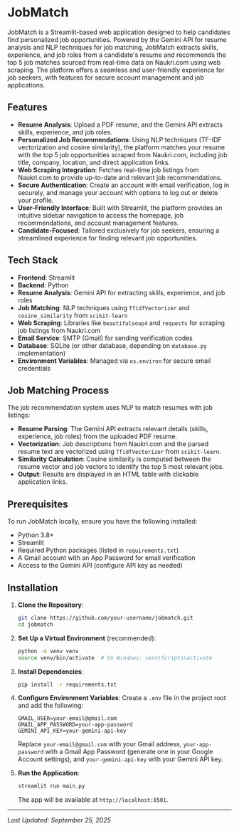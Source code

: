 # JobMatch

JobMatch is a Streamlit-based web application designed to help candidates find personalized job opportunities. Powered by the Gemini API for resume analysis and NLP techniques for job matching, JobMatch extracts skills, experience, and job roles from a candidate's resume and recommends the top 5 job matches sourced from real-time data on Naukri.com using web scraping. The platform offers a seamless and user-friendly experience for job seekers, with features for secure account management and job applications.

## Features

- **Resume Analysis**: Upload a PDF resume, and the Gemini API extracts skills, experience, and job roles.
- **Personalized Job Recommendations**: Using NLP techniques (TF-IDF vectorization and cosine similarity), the platform matches your resume with the top 5 job opportunities scraped from Naukri.com, including job title, company, location, and direct application links.
- **Web Scraping Integration**: Fetches real-time job listings from Naukri.com to provide up-to-date and relevant job recommendations.
- **Secure Authentication**: Create an account with email verification, log in securely, and manage your account with options to log out or delete your profile.
- **User-Friendly Interface**: Built with Streamlit, the platform provides an intuitive sidebar navigation to access the homepage, job recommendations, and account management features.
- **Candidate-Focused**: Tailored exclusively for job seekers, ensuring a streamlined experience for finding relevant job opportunities.


## Tech Stack

- **Frontend**: Streamlit
- **Backend**: Python
- **Resume Analysis**: Gemini API for extracting skills, experience, and job roles
- **Job Matching**: NLP techniques using `TfidfVectorizer` and `cosine_similarity` from `scikit-learn`
- **Web Scraping**: Libraries like `beautifulsoup4` and `requests` for scraping job listings from Naukri.com
- **Email Service**: SMTP (Gmail) for sending verification codes
- **Database**: SQLite (or other database, depending on `database.py` implementation)
- **Environment Variables**: Managed via `os.environ` for secure email credentials


## Job Matching Process

The job recommendation system uses NLP to match resumes with job listings:
- **Resume Parsing**: The Gemini API extracts relevant details (skills, experience, job roles) from the uploaded PDF resume.
- **Vectorization**: Job descriptions from Naukri.com and the parsed resume text are vectorized using `TfidfVectorizer` from `scikit-learn`.
- **Similarity Calculation**: Cosine similarity is computed between the resume vector and job vectors to identify the top 5 most relevant jobs.
- **Output**: Results are displayed in an HTML table with clickable application links.


## Prerequisites

To run JobMatch locally, ensure you have the following installed:
- Python 3.8+
- Streamlit
- Required Python packages (listed in `requirements.txt`)
- A Gmail account with an App Password for email verification
- Access to the Gemini API (configure API key as needed)

## Installation

1. **Clone the Repository**:
   ```bash
   git clone https://github.com/your-username/jobmatch.git
   cd jobmatch
   ```

2. **Set Up a Virtual Environment** (recommended):
   ```bash
   python -m venv venv
   source venv/bin/activate  # On Windows: venv\Scripts\activate
   ```

3. **Install Dependencies**:
   ```bash
   pip install -r requirements.txt
   ```


4. **Configure Environment Variables**:
   Create a `.env` file in the project root and add the following:
   ```plaintext
   GMAIL_USER=your-email@gmail.com
   GMAIL_APP_PASSWORD=your-app-password
   GEMINI_API_KEY=your-gemini-api-key
   ```
   Replace `your-email@gmail.com` with your Gmail address, `your-app-password` with a Gmail App Password (generate one in your Google Account settings), and `your-gemini-api-key` with your Gemini API key.

5. **Run the Application**:
   ```bash
   streamlit run main.py
   ```
   The app will be available at `http://localhost:8501`.


---
*Last Updated: September 25, 2025*